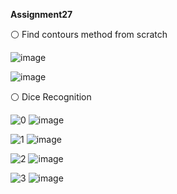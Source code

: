  **Assignment27**

⚪ Find contours method from scratch

![image](https://user-images.githubusercontent.com/76538787/161817085-b1290c28-dae9-417f-a1c4-6609762f964d.png)

![image](https://user-images.githubusercontent.com/76538787/161817150-2ef641a5-6b5b-46d3-926e-602ac0e255b6.png)


⚪ Dice Recognition

![0](https://user-images.githubusercontent.com/76538787/161817272-f8450fcf-4a97-4014-8403-b24c8283ccdc.jpg)
![image](https://user-images.githubusercontent.com/76538787/161817315-9b9811c6-cbeb-4346-9425-90474d895fe5.png)

![1](https://user-images.githubusercontent.com/76538787/161817337-17cfe19a-16cb-463d-b192-0a2f5e29cfda.jpg)
![image](https://user-images.githubusercontent.com/76538787/161817405-554f25e9-014a-41c6-acae-60be5d21bc1a.png)

![2](https://user-images.githubusercontent.com/76538787/161818179-c3a7da26-b7e6-4b4a-9315-094b0415f5ae.jpg)
![image](https://user-images.githubusercontent.com/76538787/161817480-958f21a8-7932-4927-8498-e725ebe0f027.png)

![3](https://user-images.githubusercontent.com/76538787/161817488-841f08ef-44aa-4beb-ad1b-48cc884de743.jpg)
![image](https://user-images.githubusercontent.com/76538787/161817539-94e0c4aa-2fdd-4445-a9d7-59cd0dfbbab6.png)
